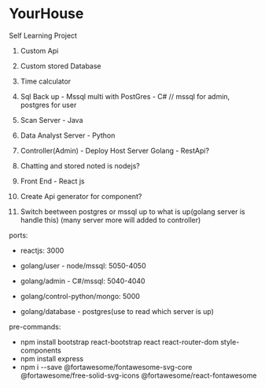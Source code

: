 # YourHouse
Self Learning Project 
1. Custom Api 
2. Custom stored Database
3. Time calculator

4. Sql Back up - Mssql multi with PostGres - C# 
// mssql for admin, postgres for user

5. Scan Server - Java

6. Data Analyst Server - Python

7. Controller(Admin) - Deploy Host Server Golang - RestApi?

8. Chatting and stored noted is nodejs?

9. Front End - React js

10. Create Api generator for component?

11. Switch beetween postgres or mssql up to what is up(golang server is handle this) (many server more will added to controller)

ports:
+ reactjs: 3000

+ golang/user - node/mssql: 5050-4050

+ golang/admin - C#/mssql: 5040-4040

+ golang/control-python/mongo: 5000 

+ golang/database - postgres(use to read which server is up)


pre-commands:
+ npm install bootstrap react-bootstrap react react-router-dom style-components
+ npm install express
+ npm i --save @fortawesome/fontawesome-svg-core @fortawesome/free-solid-svg-icons @fortawesome/react-fontawesome
